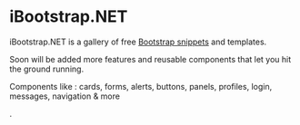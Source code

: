 # iBootstrap.NET

iBootstrap.NET is a gallery of free [Bootstrap snippets](http://ibootstrap.net/) and templates.
    
Soon will be added more features and reusable components that let you hit the ground running.
    
Components like : cards, forms, alerts, buttons, panels, profiles, login, messages, navigation & more
    
.
